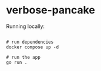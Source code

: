 # verbose-pancake

Running locally:
``` pwsh

# run dependencies
docker compose up -d

# run the app
go run .

```
